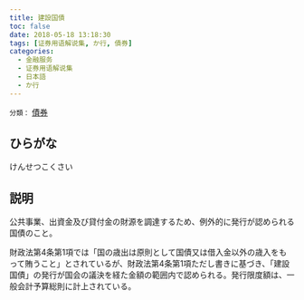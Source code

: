 ```yaml
---
title: 建設国債
toc: false
date: 2018-05-18 13:18:30
tags: [证券用语解说集, か行, 債券]
categories:
  - 金融服务
  - 证券用语解说集
  - 日本語
  - か行
---
```


`分類：` [債券](/tags/債券/)

## ひらがな

けんせつこくさい

## 説明

公共事業、出資金及び貸付金の財源を調達するため、例外的に発行が認められる国債のこと。

財政法第4条第1項では「国の歳出は原則として国債又は借入金以外の歳入をもって賄うこと」とされているが、財政法第4条第1項ただし書きに基づき、「建設国債」の発行が国会の議決を経た金額の範囲内で認められる。発行限度額は、一般会計予算総則に計上されている。
